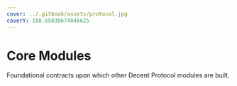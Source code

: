 ```yaml
---
cover: ../.gitbook/assets/protocol.jpg
coverY: 188.65030674846625
---
```


# Core Modules

Foundational contracts upon which other Decent Protocol modules are built.
